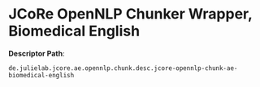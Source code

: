 # JCoRe OpenNLP Chunker Wrapper, Biomedical English  


**Descriptor Path**:
```
de.julielab.jcore.ae.opennlp.chunk.desc.jcore-opennlp-chunk-ae-biomedical-english
```
